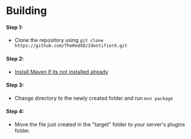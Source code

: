 # Building
#### Step 1:
  - Clone the repository using `git clone https://github.com/TheRedXD/IdentifierX.git`
  
  
#### Step 2:
  - [Install Maven if its not installed already](https://maven.apache.org/download.cgi)
 
#### Step 3:
  - Change directory to the newly created folder and run `mvn package`

#### Step 4:
  - Move the file just created in the "target" folder to your server's plugins folder.
